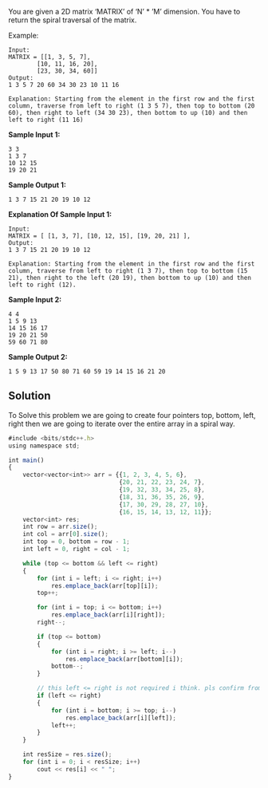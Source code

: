 You are given a 2D matrix ‘MATRIX’ of ‘N’ * ’M’ dimension. You have to return the spiral traversal of the matrix.

Example:
```
Input:
MATRIX = [[1, 3, 5, 7], 
		[10, 11, 16, 20], 
		[23, 30, 34, 60]]
Output:
1 3 5 7 20 60 34 30 23 10 11 16

Explanation: Starting from the element in the first row and the first column, traverse from left to right (1 3 5 7), then top to bottom (20 60), then right to left (34 30 23), then bottom to up (10) and then left to right (11 16)
```

**Sample Input 1:**
```
3 3
1 3 7
10 12 15
19 20 21
```
**Sample Output 1:**
```
1 3 7 15 21 20 19 10 12
```

**Explanation Of Sample Input 1:**
```
Input:
MATRIX = [ [1, 3, 7], [10, 12, 15], [19, 20, 21] ], 
Output:
1 3 7 15 21 20 19 10 12

Explanation: Starting from the element in the first row and the first column, traverse from left to right (1 3 7), then top to bottom (15 21), then right to the left (20 19), then bottom to up (10) and then left to right (12).
```

**Sample Input 2:**
```
4 4
1 5 9 13
14 15 16 17
19 20 21 50
59 60 71 80
```

**Sample Output 2:**
```
1 5 9 13 17 50 80 71 60 59 19 14 15 16 21 20
```

## Solution
To Solve this problem we are going to create four pointers top, bottom, left, right then we are going to iterate over the entire array in a spiral way.

```js
#include <bits/stdc++.h>
using namespace std;

int main()
{
    vector<vector<int>> arr = {{1, 2, 3, 4, 5, 6},
                               {20, 21, 22, 23, 24, 7},
                               {19, 32, 33, 34, 25, 8},
                               {18, 31, 36, 35, 26, 9},
                               {17, 30, 29, 28, 27, 10},
                               {16, 15, 14, 13, 12, 11}};
    vector<int> res;
    int row = arr.size();
    int col = arr[0].size();
    int top = 0, bottom = row - 1;
    int left = 0, right = col - 1;

    while (top <= bottom && left <= right)
    {
        for (int i = left; i <= right; i++)
            res.emplace_back(arr[top][i]);
        top++;

        for (int i = top; i <= bottom; i++)
            res.emplace_back(arr[i][right]);
        right--;

        if (top <= bottom)
        {
            for (int i = right; i >= left; i--)
                res.emplace_back(arr[bottom][i]);
            bottom--;
        }

		// this left <= right is not required i think. pls confirm from striver.
        if (left <= right)
        {
            for (int i = bottom; i >= top; i--)
                res.emplace_back(arr[i][left]);
            left++;
        }
    }

    int resSize = res.size();
    for (int i = 0; i < resSize; i++)
        cout << res[i] << " ";
}
```
